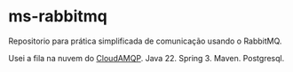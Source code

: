 # ms-rabbitmq
Repositorio para prática simplificada de comunicação usando o RabbitMQ.

Usei a fila na nuvem do [CloudAMQP](https://www.cloudamqp.com/).
Java 22. Spring 3. Maven. Postgresql.
